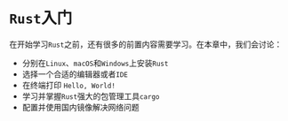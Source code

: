 # `Rust`入门

在开始学习`Rust`之前，还有很多的前置内容需要学习。在本章中，我们会讨论：

- 分别在`Linux`、`macOS`和`Windows`上安装`Rust`
- 选择一个合适的编辑器或者`IDE`
- 在终端打印 `Hello, World!`
- 学习并掌握`Rust`强大的包管理工具`cargo`
- 配置并使用国内镜像解决网络问题